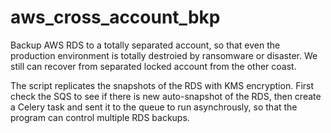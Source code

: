 # aws_cross_account_bkp
Backup AWS RDS to a totally separated account, so that even the production environment is totally destroied by ransomware or disaster. We still can recover from separated locked account from the other coast.

The script replicates the snapshots of the RDS with KMS encryption. First check the SQS to see if there is new auto-snapshot of the RDS, then create a Celery task and sent it to the queue to run asynchrously, so that the program can control multiple RDS backups. 
